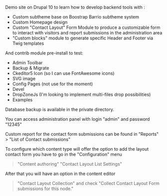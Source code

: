 Demo site on Drupal 10 to learn how to develop backend tools
with :
- Custom subtheme base on Boostrap Barrio subtheme system
- Custom Homepage design
- Custom "Contact Layout" Form Module to produce a customizable form to interact with 
visitors and report submissions in the administration area
- "Custom blocks" module to generate specific Header and Footer via Twig templates


And contrib module pre-install to test:
- Admin Toolbar
- Backup & Migrate
- Ckeditor5 Icon (so I can use FontAwesome icons)
- SVG image
- Config Pages (not use for the moment)
- Devel
- DropZoneJs (I'm looking to implement multi-files drop possibilities)
- Examples

Database backup is available in the private directory.

You can access administration panel with login "admin" and password "12345"

Custom report for the contact form submissions can be found in "Reports" > "List of Contact submissions"

To configure which content type will offer the option to add the layout contact form you have to go in the "Configuration" menu 
> "Content authoring"
> "Contact Layout List Settings"

After that you will have an option in the content editor 
> "Contact Layout Collection" 
> and check "Collect Contact Layout Form submissions for this node."
